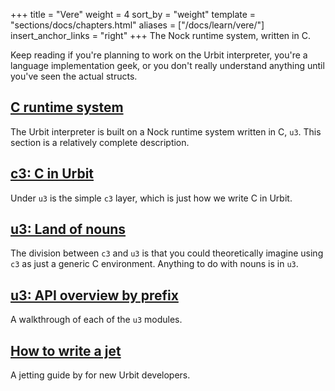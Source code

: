 +++
title = "Vere"
weight = 4
sort_by = "weight"
template = "sections/docs/chapters.html"
aliases = ["/docs/learn/vere/"]
insert_anchor_links = "right"
+++
The Nock runtime system, written in C.

Keep reading if you're planning to work on the Urbit interpreter, you're a
language implementation geek, or you don't really understand anything until
you've seen the actual structs.

## [C runtime system](@/docs/tutorials/vere/runtime.md)

The Urbit interpreter is built on a Nock runtime system written
in C, `u3`.  This section is a relatively complete description.

## [c3: C in Urbit](@/docs/tutorials/vere/c.md)

Under `u3` is the simple `c3` layer, which is just how we write C
in Urbit.

## [u3: Land of nouns](@/docs/tutorials/vere/nouns.md)

The division between `c3` and `u3` is that you could theoretically
imagine using `c3` as just a generic C environment.  Anything to do
with nouns is in `u3`.

## [u3: API overview by prefix](@/docs/tutorials/vere/api.md)

A walkthrough of each of the `u3` modules.

## [How to write a jet](@/docs/tutorials/vere/jetting.md)

A jetting guide by for new Urbit developers.

